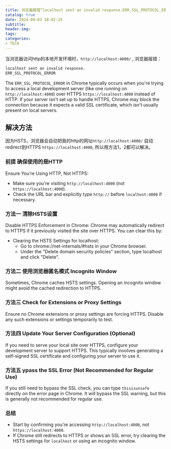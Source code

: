 ```yaml
---
title: 浏览器报错“localhost sent an invalid response.ERR_SSL_PROTOCOL_ERROR”
catalog: true
date: 2024-09-03 18:02:25
subtitle:
header-img:
tags:
categories:
- TECH
---
```



当浏览器访问http的本地开发环境时，`http://localhost:4000/` , 浏览器报错：

```bash
localhost sent an invalid response.
ERR_SSL_PROTOCOL_ERROR
```

The `ERR_SSL_PROTOCOL_ERROR` in Chrome typically occurs when you're trying to access a local development server (like one running on `http://localhost:4000`) over HTTPS `https://localhost:4000` instead of HTTP. If your server isn't set up to handle HTTPS, Chrome may block the connection because it expects a valid SSL certificate, which isn't usually present on local servers.

## 解决方法

因为HSTS，浏览器会自动把我的http的网址`http://localhost:4000/` 自动redirect到HTTPS `https://localhost:4000`, 所以用方法1，2都可以解决。

### 前提 确保使用的是HTTP

Ensure You’re Using HTTP, Not HTTPS:

- Make sure you're visiting `http://localhost:4000` (not `https://localhost:4000`).
- Check the URL bar and explicitly type `http://` before `localhost:4000` if necessary.

### 方法一 清除HSTS设置

Disable HTTPS Enforcement in Chrome:
Chrome may automatically redirect to HTTPS if it previously visited the site over HTTPS. You can clear this by:

- Clearing the HSTS Settings for localhost:
  - Go to chrome://net-internals/#hsts in your Chrome browser.
  - Under the "Delete domain security policies" section, type localhost and click "Delete".

### 方法二 使用浏览器匿名模式 Incognito Window

Sometimes, Chrome caches HSTS settings. Opening an incognito window might avoid the cached redirection to HTTPS.

### 方法三 Check for Extensions or Proxy Settings

Ensure no Chrome extensions or proxy settings are forcing HTTPS. Disable any such extensions or settings temporarily to test.

### 方法四 Update Your Server Configuration (Optional)

If you need to serve your local site over HTTPS, configure your development server to support HTTPS. This typically involves generating a self-signed SSL certificate and configuring your server to use it.

### 方法五 ypass the SSL Error (Not Recommended for Regular Use)

If you still need to bypass the SSL check, you can type `thisisunsafe` directly on the error page in Chrome. It will bypass the SSL warning, but this is generally not recommended for regular use.

### 总结

- Start by confirming you're accessing `http://localhost:4000`, not `https://localhost:4000`.
- If Chrome still redirects to HTTPS or shows an SSL error, try clearing the HSTS settings for `localhost` or using an incognito window.
